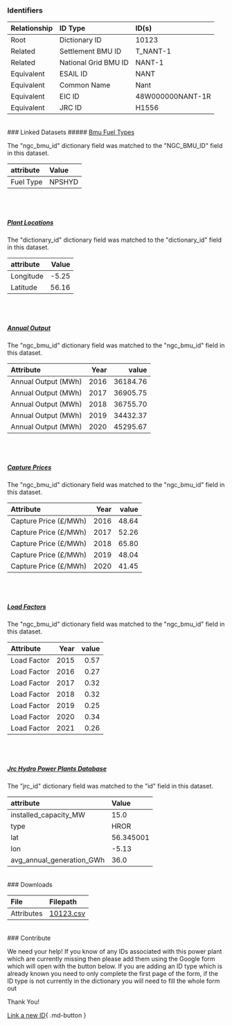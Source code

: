 ### Identifiers

| Relationship   | ID Type              | ID(s)            |
|:---------------|:---------------------|:-----------------|
| Root           | Dictionary ID        | 10123            |
| Related        | Settlement BMU ID    | T_NANT-1         |
| Related        | National Grid BMU ID | NANT-1           |
| Equivalent     | ESAIL ID             | NANT             |
| Equivalent     | Common Name          | Nant             |
| Equivalent     | EIC ID               | 48W000000NANT-1R |
| Equivalent     | JRC ID               | H1556            |

<br>
### Linked Datasets
##### <a href="https://osuked.github.io/Power-Station-Dictionary/datasets/bmu-fuel-types">Bmu Fuel Types</a>



The "ngc_bmu_id" dictionary field was matched to the "NGC_BMU_ID" field in this dataset.

| attribute   | Value   |
|:------------|:--------|
| Fuel Type   | NPSHYD  |

<br><br>
##### <a href="https://osuked.github.io/Power-Station-Dictionary/datasets/plant-locations">Plant Locations</a>



The "dictionary_id" dictionary field was matched to the "dictionary_id" field in this dataset.

| attribute   |   Value |
|:------------|--------:|
| Longitude   |   -5.25 |
| Latitude    |   56.16 |

<br><br>
##### <a href="https://osuked.github.io/Power-Station-Dictionary/datasets/annual-output">Annual Output</a>



The "ngc_bmu_id" dictionary field was matched to the "ngc_bmu_id" field in this dataset.

| Attribute           |   Year |    value |
|:--------------------|-------:|---------:|
| Annual Output (MWh) |   2016 | 36184.76 |
| Annual Output (MWh) |   2017 | 36905.75 |
| Annual Output (MWh) |   2018 | 36755.70 |
| Annual Output (MWh) |   2019 | 34432.37 |
| Annual Output (MWh) |   2020 | 45295.67 |

<br><br>
##### <a href="https://osuked.github.io/Power-Station-Dictionary/datasets/capture-prices">Capture Prices</a>



The "ngc_bmu_id" dictionary field was matched to the "ngc_bmu_id" field in this dataset.

| Attribute             |   Year |   value |
|:----------------------|-------:|--------:|
| Capture Price (£/MWh) |   2016 |   48.64 |
| Capture Price (£/MWh) |   2017 |   52.26 |
| Capture Price (£/MWh) |   2018 |   65.80 |
| Capture Price (£/MWh) |   2019 |   48.04 |
| Capture Price (£/MWh) |   2020 |   41.45 |

<br><br>
##### <a href="https://osuked.github.io/Power-Station-Dictionary/datasets/load-factors">Load Factors</a>



The "ngc_bmu_id" dictionary field was matched to the "ngc_bmu_id" field in this dataset.

| Attribute   |   Year |   value |
|:------------|-------:|--------:|
| Load Factor |   2015 |    0.57 |
| Load Factor |   2016 |    0.27 |
| Load Factor |   2017 |    0.32 |
| Load Factor |   2018 |    0.32 |
| Load Factor |   2019 |    0.25 |
| Load Factor |   2020 |    0.34 |
| Load Factor |   2021 |    0.26 |

<br><br>
##### <a href="https://osuked.github.io/Power-Station-Dictionary/datasets/jrc-hydro-power-plants-database">Jrc Hydro Power Plants Database</a>



The "jrc_id" dictionary field was matched to the "id" field in this dataset.

| attribute                 | Value     |
|:--------------------------|:----------|
| installed_capacity_MW     | 15.0      |
| type                      | HROR      |
| lat                       | 56.345001 |
| lon                       | -5.13     |
| avg_annual_generation_GWh | 36.0      |


<br>
### Downloads


| File       | Filepath                                                                              |
|:-----------|:--------------------------------------------------------------------------------------|
| Attributes | [10123.csv](https://osuked.github.io/Power-Station-Dictionary/object_attrs/10123.csv) |


<br>
### Contribute

We need your help! If you know of any IDs associated with this power plant which are currently missing then please add them using the Google form which will open with the button below. If you are adding an ID type which is already known you need to only complete the first page of the form, if the ID type is not currently in the dictionary you will need to fill the whole form out

Thank You!

[Link a new ID](https://docs.google.com/forms/d/e/1FAIpQLSc5jRsQ7NgiLLXbwo9PUdwTQyuqbRwThltG56-o6NVSe7E_nw/viewform?usp=pp_url&entry.251912331=10123){ .md-button }